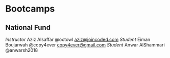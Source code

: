# Bootcamps

## National Fund
*Instructor* Aziz Alsaffar @octowl aziz@joincoded.com
*Student* Eiman Boujarwah @copy4ever copy4ever@gmail.com
*Student* Anwar AlShammari @anwarsh2018
